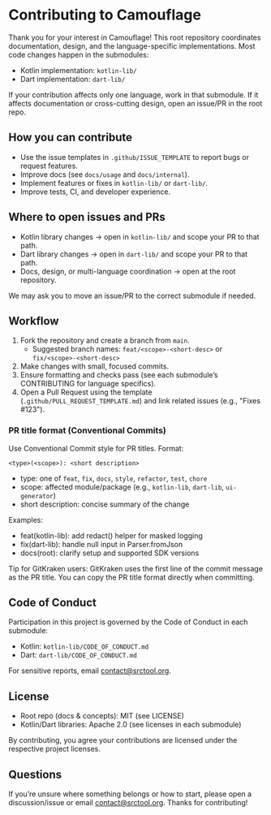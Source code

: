 # Contributing to Camouflage

Thank you for your interest in Camouflage! This root repository coordinates documentation, design, and the language-specific implementations. Most code changes happen in the submodules:

- Kotlin implementation: `kotlin-lib/`
- Dart implementation: `dart-lib/`

If your contribution affects only one language, work in that submodule. If it affects documentation or cross-cutting design, open an issue/PR in the root repo.

## How you can contribute
- Use the issue templates in `.github/ISSUE_TEMPLATE` to report bugs or request features.
- Improve docs (see `docs/usage` and `docs/internal`).
- Implement features or fixes in `kotlin-lib/` or `dart-lib/`.
- Improve tests, CI, and developer experience.

## Where to open issues and PRs
- Kotlin library changes → open in `kotlin-lib/` and scope your PR to that path.
- Dart library changes → open in `dart-lib/` and scope your PR to that path.
- Docs, design, or multi-language coordination → open at the root repository.

We may ask you to move an issue/PR to the correct submodule if needed.

## Workflow
1. Fork the repository and create a branch from `main`.
   - Suggested branch names: `feat/<scope>-<short-desc>` or `fix/<scope>-<short-desc>`
2. Make changes with small, focused commits.
3. Ensure formatting and checks pass (see each submodule’s CONTRIBUTING for language specifics).
4. Open a Pull Request using the template (`.github/PULL_REQUEST_TEMPLATE.md`) and link related issues (e.g., "Fixes #123").

### PR title format (Conventional Commits)
Use Conventional Commit style for PR titles. Format:

```
<type>(<scope>): <short description>
```

- type: one of `feat`, `fix`, `docs`, `style`, `refactor`, `test`, `chore`
- scope: affected module/package (e.g., `kotlin-lib`, `dart-lib`, `ui-generator`)
- short description: concise summary of the change

Examples:
- feat(kotlin-lib): add redact() helper for masked logging
- fix(dart-lib): handle null input in Parser.fromJson
- docs(root): clarify setup and supported SDK versions

Tip for GitKraken users: GitKraken uses the first line of the commit message as the PR title. You can copy the PR title format directly when committing.

## Code of Conduct
Participation in this project is governed by the Code of Conduct in each submodule:
- Kotlin: `kotlin-lib/CODE_OF_CONDUCT.md`
- Dart: `dart-lib/CODE_OF_CONDUCT.md`

For sensitive reports, email contact@srctool.org.

## License
- Root repo (docs & concepts): MIT (see LICENSE)
- Kotlin/Dart libraries: Apache 2.0 (see licenses in each submodule)

By contributing, you agree your contributions are licensed under the respective project licenses.

## Questions
If you’re unsure where something belongs or how to start, please open a discussion/issue or email contact@srctool.org. Thanks for contributing!